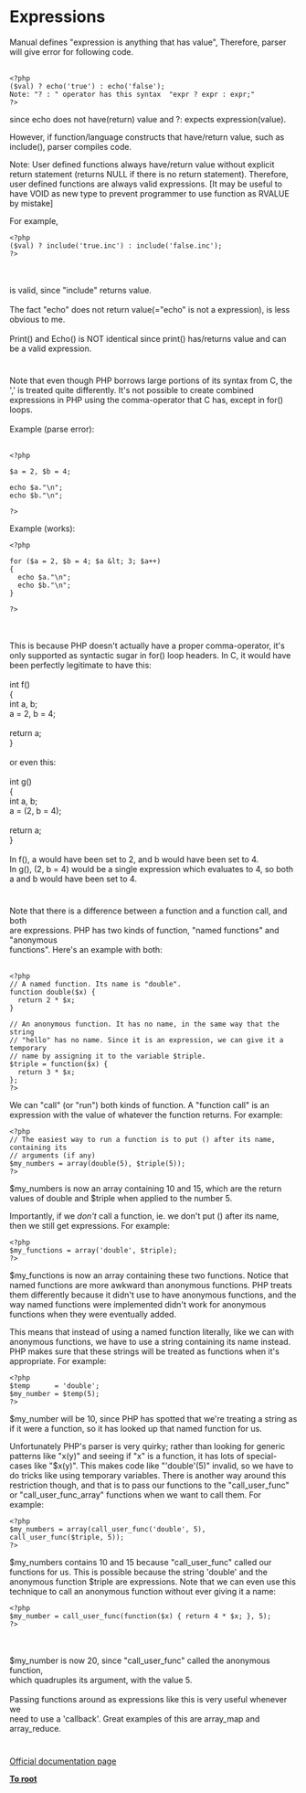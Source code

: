 # Expressions



Manual defines "expression is anything that has value", Therefore, parser will give error for following code.<br><br>

```
<?php
($val) ? echo('true') : echo('false');
Note: "? : " operator has this syntax  "expr ? expr : expr;"
?>
```


since echo does not have(return) value and ?: expects expression(value).

However, if function/language constructs that have/return value, such as include(), parser compiles code.

Note: User defined functions always have/return value without explicit return statement (returns NULL if there is no return statement). Therefore, user defined functions are always valid expressions. 
[It may be useful to have VOID as new type to prevent programmer to use function as RVALUE by mistake]

For example,



```
<?php
($val) ? include('true.inc') : include('false.inc');
?>
```
<br><br>is valid, since "include" returns value.<br><br>The fact "echo" does not return value(="echo" is not a expression), is less obvious to me. <br><br>Print() and Echo() is NOT identical since print() has/returns value and can be a valid expression.  

#

Note that even though PHP borrows large portions of its syntax from C, the &apos;,&apos; is treated quite differently. It&apos;s not possible to create combined expressions in PHP using the comma-operator that C has, except in for() loops.<br><br>Example (parse error):<br><br>

```
<?php

$a = 2, $b = 4;

echo $a."\n";
echo $b."\n";

?>
```


Example (works):


```
<?php

for ($a = 2, $b = 4; $a &lt; 3; $a++)
{
  echo $a."\n";
  echo $b."\n";
}

?>
```
<br><br>This is because PHP doesn&apos;t actually have a proper comma-operator, it&apos;s only supported as syntactic sugar in for() loop headers. In C, it would have been perfectly legitimate to have this:<br><br>int f()<br>{<br>  int a, b;<br>  a = 2, b = 4;<br><br>  return a;<br>}<br><br>or even this:<br><br>int g()<br>{<br>  int a, b;<br>  a = (2, b = 4);<br><br>  return a;<br>}<br><br>In f(), a would have been set to 2, and b would have been set to 4.<br>In g(), (2, b = 4) would be a single expression which evaluates to 4, so both a and b would have been set to 4.  

#

Note that there is a difference between a function and a function call, and both<br>are expressions. PHP has two kinds of function, "named functions" and "anonymous<br>functions". Here&apos;s an example with both:<br><br>

```
<?php
// A named function. Its name is "double".
function double($x) {
  return 2 * $x;
}

// An anonymous function. It has no name, in the same way that the string
// "hello" has no name. Since it is an expression, we can give it a temporary
// name by assigning it to the variable $triple.
$triple = function($x) {
  return 3 * $x;
};
?>
```


We can "call" (or "run") both kinds of function. A "function call" is an
expression with the value of whatever the function returns. For example:



```
<?php
// The easiest way to run a function is to put () after its name, containing its
// arguments (if any)
$my_numbers = array(double(5), $triple(5));
?>
```


$my_numbers is now an array containing 10 and 15, which are the return values of
double and $triple when applied to the number 5.

Importantly, if we *don't* call a function, ie. we don't put () after its name,
then we still get expressions. For example:



```
<?php
$my_functions = array('double', $triple);
?>
```


$my_functions is now an array containing these two functions. Notice that named
functions are more awkward than anonymous functions. PHP treats them differently
because it didn't use to have anonymous functions, and the way named functions
were implemented didn't work for anonymous functions when they were eventually
added.

This means that instead of using a named function literally, like we can with
anonymous functions, we have to use a string containing its name instead. PHP
makes sure that these strings will be treated as functions when it's
appropriate. For example:



```
<?php
$temp      = 'double';
$my_number = $temp(5);
?>
```


$my_number will be 10, since PHP has spotted that we're treating a string as if
it were a function, so it has looked up that named function for us.

Unfortunately PHP's parser is very quirky; rather than looking for generic
patterns like "x(y)" and seeing if "x" is a function, it has lots of
special-cases like "$x(y)". This makes code like "'double'(5)" invalid, so we
have to do tricks like using temporary variables. There is another way around
this restriction though, and that is to pass our functions to the
"call_user_func" or "call_user_func_array" functions when we want to call them.
For example:



```
<?php
$my_numbers = array(call_user_func('double', 5), call_user_func($triple, 5));
?>
```


$my_numbers contains 10 and 15 because "call_user_func" called our functions for
us. This is possible because the string 'double' and the anonymous function
$triple are expressions. Note that we can even use this technique to call an
anonymous function without ever giving it a name:



```
<?php
$my_number = call_user_func(function($x) { return 4 * $x; }, 5);
?>
```
<br><br>$my_number is now 20, since "call_user_func" called the anonymous function,<br>which quadruples its argument, with the value 5.<br><br>Passing functions around as expressions like this is very useful whenever we<br>need to use a &apos;callback&apos;. Great examples of this are array_map and array_reduce.  

#

[Official documentation page](https://www.php.net/manual/en/language.expressions.php)

**[To root](/README.md)**